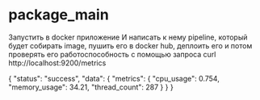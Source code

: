 # package_main
Запустить в docker приложение
И написать к нему pipeline, который будет собирать image, пушить его в docker hub, деплоить его 
и потом проверять его работоспособность с помощью запроса
curl http://localhost:9200/metrics


{
  "status": "success",
  "data": {
    "metrics": {
      "cpu_usage": 0.754,
      "memory_usage": 34.21,
      "thread_count": 287
    }
  }
}
